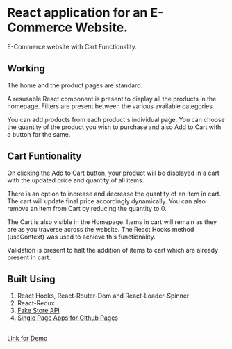 # React application for an E-Commerce Website.
E-Commerce website with Cart Functionality.

## Working
The home and the product pages are standard. 

A resusable React component is present to display all the products in the homepage. Filters are present between the various available categories.

You can add products from each product's individual page. You can choose the quantity of the product you wish to purchase and also Add to Cart with a button for the same.

## Cart Funtionality
On clicking the Add to Cart button, your product will be displayed in a cart with the updated price and quantity of all items.

There is an option to increase and decrease the quantity of an item in cart. The cart will update final price accordingly dynamically.
You can also remove an item from Cart by reducing the quantity to 0.

The Cart is also visible in the Homepage. Items in cart will remain as they are as you traverse across the website. The React Hooks method (useContext) was used to achieve this functionality.

Validation is present to halt the addition of items to cart which are already present in cart.

## Built Using
1. React Hooks, React-Router-Dom and React-Loader-Spinner
2. React-Redux
3. [Fake Store API](https://fakestoreapi.com)
4. [Single Page Apps for Github Pages](https://github.com/rafgraph/spa-github-pages)

##
[Link for Demo](https://vignesh-2896.github.io/stunning-invention/)
